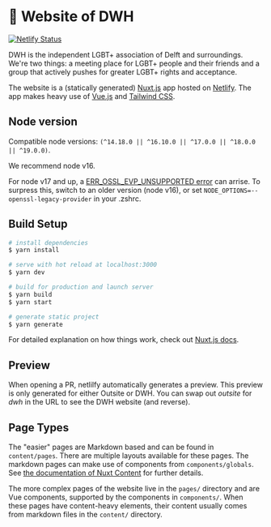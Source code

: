 # 🌈 Website of DWH

[![Netlify Status](https://api.netlify.com/api/v1/badges/267389a7-6a04-4d23-85c1-0956dfd672a1/deploy-status)](https://app.netlify.com/sites/dwh/deploys)

DWH is the independent LGBT+ association of Delft and surroundings. 
We're two things: a meeting place for LGBT+ people and their friends and a group that actively
pushes for greater LGBT+ rights and acceptance.

The website is a (statically generated) [Nuxt.js](https://nuxtjs.org) app hosted on [Netlify](https://netlify.com).
The app makes heavy use of [Vue.js](https://vuejs.org/) and [Tailwind CSS](https://tailwindcss.com/).


## Node version
Compatible node versions: `(^14.18.0 || ^16.10.0 || ^17.0.0 || ^18.0.0 || ^19.0.0)`.

We recommend node v16.

For node v17 and up, a [ERR_OSSL_EVP_UNSUPPORTED error](https://stackoverflow.com/questions/69394632/webpack-build-failing-with-err-ossl-evp-unsupported) can arrise. To surpress this, switch to an older version (node v16), or set `NODE_OPTIONS=--openssl-legacy-provider` in your .zshrc.

## Build Setup

```bash
# install dependencies
$ yarn install

# serve with hot reload at localhost:3000
$ yarn dev

# build for production and launch server
$ yarn build
$ yarn start

# generate static project
$ yarn generate
```

For detailed explanation on how things work, check out [Nuxt.js docs](https://nuxtjs.org).

## Preview
When opening a PR, netlilfy automatically generates a preview. This preview is only generated for either Outsite or DWH.
You can swap out _outsite_ for _dwh_ in the URL to see the DWH website (and reverse).

## Page Types

The "easier" pages are Markdown based and can be found in `content/pages`.
There are multiple layouts available for these pages.
The markdown pages can make use of components from `components/globals`.
See [the documentation of Nuxt Content](https://content.nuxtjs.org/writing) for further details.

The more complex pages of the website live in the `pages/` directory and are Vue components,
supported by the components in `components/`.
When these pages have content-heavy elements, their content usually comes from markdown files in the
`content/` directory.

